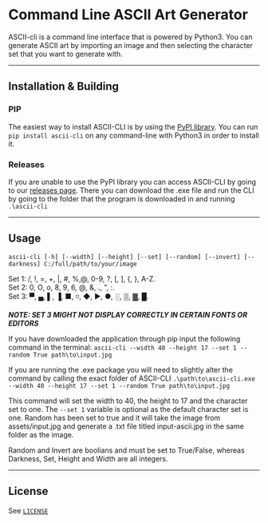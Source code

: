 # Command Line ASCII Art Generator

ASCII-cli is a command line interface that is powered by Python3. You can generate ASCII art by importing an image and then selecting the character set that you want to generate with.

---

## Installation & Building

### PIP

The easiest way to install ASCII-CLI is by using the [PyPI library](https://pypi.org/project/ascii-cli/).
You can run `pip install ascii-cli` on any command-line with Python3 in order to install it.

### Releases

If you are unable to use the PyPI library you can access ASCII-CLI by going to our [releases page](https://github.com/mrq-andras/ascii-cli/releases). There you can download the .exe file and run the CLI by going to the folder that the program is downloaded in and running `.\ascii-cli`

---

## Usage

`ascii-cli [-h] [--width] [--height] [--set] [--random] [--invert] [--darkness] C:/full/path/to/your/image`

Set 1: /, !, =, +, |, #, %,@, 0-9, ?, [, ], {, }, A-Z.  
Set 2: 0, O, o, 8, 9, 6, @, &, ., ", :.  
Set 3: ▀, ▄, ▌, ▐, ■, ◽, ◆, ►, ●, ░, ▒, ▓, █.

**_NOTE: SET 3 MIGHT NOT DISPLAY CORRECTLY IN CERTAIN FONTS OR EDITORS_**

If you have downloaded the application through pip input the following command in the terminal:
`ascii-cli --width 40 --height 17 --set 1 --random True path\to\input.jpg`

If you are running the .exe package you will need to slightly alter the command by calling the exact folder of ASCII-CLI
`.\path\to\ascii-cli.exe --width 40 --height 17 --set 1 --random True path\to\input.jpg`

This command will set the width to 40, the height to 17 and the character set to one. The `--set 1` variable is optional as the default character set is one. Random has been set to true and it will take the image from assets/input.jpg and generate a .txt file titled input-ascii.jpg in the same folder as the image.

Random and Invert are boolians and must be set to True/False, whereas Darkness, Set, Height and Width are all integers.

---

## License

See [`LICENSE`](./LICENSE)
